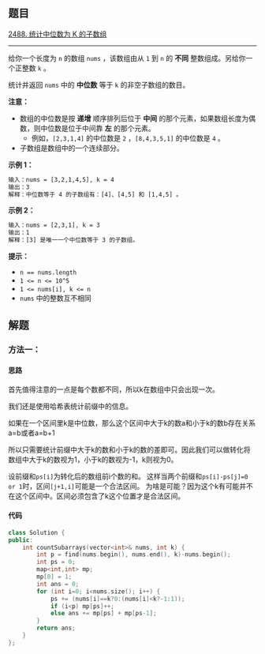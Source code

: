 ## 题目

[2488. 统计中位数为 K 的子数组](https://leetcode.cn/problems/count-subarrays-with-median-k/)

---

给你一个长度为 `n` 的数组 `nums` ，该数组由从 `1` 到 `n` 的 **不同** 整数组成。另给你一个正整数 `k` 。

统计并返回 `nums` 中的 **中位数** 等于 `k` 的非空子数组的数目。

**注意：**

-   数组的中位数是按 **递增** 顺序排列后位于 **中间** 的那个元素，如果数组长度为偶数，则中位数是位于中间靠 **左** 的那个元素。
    -   例如，`[2,3,1,4]` 的中位数是 `2` ，`[8,4,3,5,1]` 的中位数是 `4` 。
-   子数组是数组中的一个连续部分。

  

**示例 1：**

```txt
输入：nums = [3,2,1,4,5], k = 4
输出：3
解释：中位数等于 4 的子数组有：[4]、[4,5] 和 [1,4,5] 。
```

**示例 2：**

```txt
输入：nums = [2,3,1], k = 3
输出：1
解释：[3] 是唯一一个中位数等于 3 的子数组。
```
  

**提示：**

-   `n == nums.length`
-   `1 <= n <= 10^5`
-   `1 <= nums[i], k <= n`
-   `nums` 中的整数互不相同

  

## 解题

### 方法一：

#### 思路

首先值得注意的一点是每个数都不同，所以k在数组中只会出现一次。

我们还是使用哈希表统计前缀中的信息。

如果在一个区间里k是中位数，那么这个区间中大于k的数a和小于k的数b存在关系a=b或者a=b+1

所以只需要统计前缀中大于k的数和小于k的数的差即可。因此我们可以做转化将数组中大于k的数视为1，小于k的数视为-1，k则视为0。

设前缀和`ps[i]`为转化后的数组前i个数的和。
这样当两个前缀和`ps[i]-ps[j]=0 or 1`时，区间`[j+1,i]`可能是一个合法区间。
为啥是可能？因为这个k有可能并不在这个区间中。区间必须包含了k这个位置才是合法区间。


#### 代码

```cpp
class Solution {
public:
    int countSubarrays(vector<int>& nums, int k) {
        int p = find(nums.begin(), nums.end(), k)-nums.begin();
        int ps = 0;
        map<int,int> mp;
        mp[0] = 1;
        int ans = 0;
        for (int i=0; i<nums.size(); i++) {
            ps += (nums[i]==k?0:(nums[i]<k?-1:1));
            if (i<p) mp[ps]++;
            else ans += mp[ps] + mp[ps-1];
        }
        return ans;
    }
};
```
